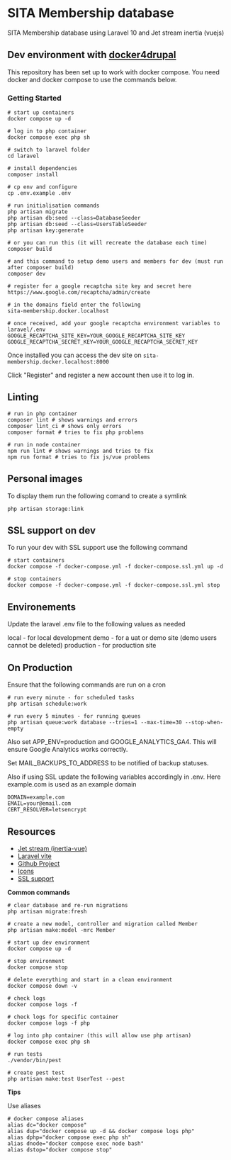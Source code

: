 # SITA Membership database

SITA Membership database using Laravel 10 and Jet stream inertia (vuejs)

## Dev environment with [docker4drupal](https://github.com/wodby/docker4drupal/releases)

This repository has been set up to work with docker compose. You need docker
and docker compose to use the commands below.

### Getting Started

```
# start up containers
docker compose up -d

# log in to php container
docker compose exec php sh

# switch to laravel folder
cd laravel

# install dependencies
composer install

# cp env and configure
cp .env.example .env

# run initialisation commands
php artisan migrate
php artisan db:seed --class=DatabaseSeeder
php artisan db:seed --class=UsersTableSeeder
php artisan key:generate

# or you can run this (it will recreate the database each time)
composer build

# and this command to setup demo users and members for dev (must run after composer build)
composer dev

# register for a google recaptcha site key and secret here
https://www.google.com/recaptcha/admin/create

# in the domains field enter the following
sita-membership.docker.localhost

# once received, add your google recaptcha environment variables to laravel/.env
GOOGLE_RECAPTCHA_SITE_KEY=YOUR_GOOGLE_RECAPTCHA_SITE_KEY
GOOGLE_RECAPTCHA_SECRET_KEY=YOUR_GOOGLE_RECAPTCHA_SECRET_KEY

```

Once installed you can access the dev site on
`sita-membership.docker.localhost:8000`

Click "Register" and register a new account then use it to log in.

## Linting

```
# run in php container
composer lint # shows warnings and errors
composer lint_ci # shows only errors
composer format # tries to fix php problems

# run in node container
npm run lint # shows warnings and tries to fix
npm run format # tries to fix js/vue problems
```

## Personal images

To display them run the following comand to create a symlink

```
php artisan storage:link
```

## SSL support on dev

To run your dev with SSL support use the following command

```
# start containers
docker compose -f docker-compose.yml -f docker-compose.ssl.yml up -d

# stop containers
docker compose -f docker-compose.yml -f docker-compose.ssl.yml stop
```

## Environements

Update the laravel .env file to the following values as needed

local - for local development
demo - for a uat or demo site (demo users cannot be deleted)
production - for production site

## On Production

Ensure that the following commands are run on a cron

```
# run every minute - for scheduled tasks
php artisan schedule:work

# run every 5 minutes - for running queues
php artisan queue:work database --tries=1 --max-time=30 --stop-when-empty

```

Also set APP_ENV=production and GOOGLE_ANALYTICS_GA4. This will ensure Google Analytics works correctly.

Set MAIL_BACKUPS_TO_ADDRESS to be notified of backup statuses.

Also if using SSL update the following variables accordingly in .env. Here
example.com is used as an example domain

```
DOMAIN=example.com
EMAIL=your@email.com
CERT_RESOLVER=letsencrypt
```

## Resources

* [Jet stream (inertia-vue)](https://jetstream.laravel.com/2.x/introduction.html#inertia-vue)
* [Laravel vite](https://laravel.com/docs/10.x/vite)
* [Github Project](https://github.com/orgs/sita-samoa/projects/1)
* [Icons](https://pictogrammers.com/library/mdi/)
* [SSL support](https://github.com/bubelov/traefik-letsencrypt-compose)

**Common commands**

```
# clear database and re-run migrations
php artisan migrate:fresh

# create a new model, controller and migration called Member
php artisan make:model -mrc Member

# start up dev environment
docker compose up -d

# stop environment
docker compose stop

# delete everything and start in a clean environment
docker compose down -v

# check logs
docker compose logs -f

# check logs for specific container
docker compose logs -f php

# log into php container (this will allow use php artisan)
docker compose exec php sh

# run tests
./vendor/bin/pest

# create pest test
php artisan make:test UserTest --pest

```

**Tips**

Use aliases

```
# docker compose aliases
alias dc="docker compose"
alias dup="docker compose up -d && docker compose logs php"
alias dphp="docker compose exec php sh"
alias dnode="docker compose exec node bash"
alias dstop="docker compose stop"
```
